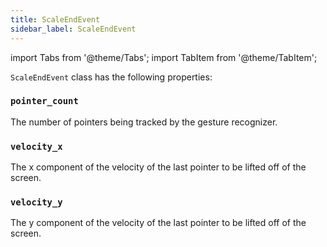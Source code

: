 ```yaml
---
title: ScaleEndEvent
sidebar_label: ScaleEndEvent
---
```

import Tabs from '@theme/Tabs';
import TabItem from '@theme/TabItem';

`ScaleEndEvent` class has the following properties:

### `pointer_count`

The number of pointers being tracked by the gesture recognizer.

### `velocity_x`

The x component of the velocity of the last pointer to be lifted off of the screen.

### `velocity_y`

The y component of the velocity of the last pointer to be lifted off of the screen.